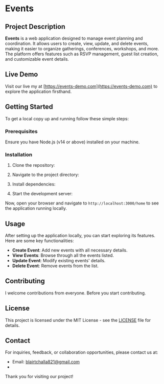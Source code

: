 # Events

## Project Description

**Events** is a web application designed to manage event planning and coordination. It allows users to create, view, update, and delete events, making it easier to organize gatherings, conferences, workshops, and more. The platform offers features such as RSVP management, guest list creation, and customizable event details.

## Live Demo

Visit our live my at [https://events-demo.com](https://events-demo.com) to explore the application firsthand.

## Getting Started

To get a local copy up and running follow these simple steps:

### Prerequisites

Ensure you have Node.js (v14 or above) installed on your machine.

### Installation

1. Clone the repository:

2. Navigate to the project directory:

3. Install dependencies:

4. Start the development server:

Now, open your browser and navigate to `http://localhost:3000/home` to see the application running locally.

## Usage

After setting up the application locally, you can start exploring its features. Here are some key functionalities:

- **Create Event**: Add new events with all necessary details.
- **View Events**: Browse through all the events listed.
- **Update Event**: Modify existing events' details.
- **Delete Event**: Remove events from the list.

## Contributing

I welcome contributions from everyone. Before you start contributing.
## License

This project is licensed under the MIT License - see the [LICENSE](LICENSE) file for details.

## Contact

For inquiries, feedback, or collaboration opportunities, please contact us at:

- Email: blairtchalla821@gmail.com
- 

Thank you for visiting our project!

